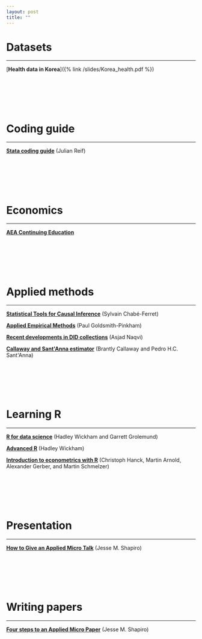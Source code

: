 ```yaml
---
layout: post
title: ""
---
```


# Datasets
---
[**Health data in Korea**]({% link /slides/Korea_health.pdf %})

<p>&nbsp;</p>
<p>&nbsp;</p>
<p>&nbsp;</p>

# Coding guide
---
[**Stata coding guide**](https://julianreif.com/guide/) (Julian Reif)

<p>&nbsp;</p>
<p>&nbsp;</p>
<p>&nbsp;</p>

# Economics
---
[**AEA Continuing Education**](https://www.aeaweb.org/conference/cont-ed)

<p>&nbsp;</p>
<p>&nbsp;</p>
<p>&nbsp;</p>

# Applied methods
---
[**Statistical Tools for Causal Inference**](https://chabefer.github.io/STCI/index.html) (Sylvain Chabé-Ferret)

[**Applied Empirical Methods**](https://github.com/paulgp/applied-methods-phd) (Paul Goldsmith-Pinkham)

[**Recent developments in DID collections**](https://asjadnaqvi.github.io/DiD/) (Asjad Naqvi)

[**Callaway and Sant'Anna estimator**](https://bcallaway11.github.io/did/index.html) (Brantly Callaway and Pedro H.C. Sant'Anna)

<p>&nbsp;</p>
<p>&nbsp;</p>
<p>&nbsp;</p>

# Learning R
---
[**R for data science**](https://r4ds.had.co.nz/index.html) (Hadley Wickham and Garrett Grolemund)

[**Advanced R**](http://adv-r.had.co.nz/) (Hadley Wickham)

[**Introduction to econometrics with R**](https://www.econometrics-with-r.org/index.html) (Christoph Hanck, Martin Arnold, Alexander Gerber, and Martin Schmelzer)

<p>&nbsp;</p>
<p>&nbsp;</p>
<p>&nbsp;</p>

# Presentation
---
[**How to Give an Applied Micro Talk**](https://scholar.harvard.edu/files/shapiro/files/applied_micro_slides.pdf) (Jesse M. Shapiro)

<p>&nbsp;</p>
<p>&nbsp;</p>
<p>&nbsp;</p>

# Writing papers
---
[**Four steps to an Applied Micro Paper**](https://scholar.harvard.edu/files/shapiro/files/foursteps.pdf) (Jesse M. Shapiro)

